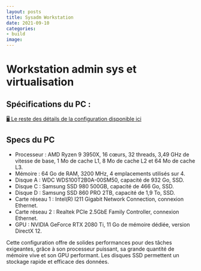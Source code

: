 ```yaml
---
layout: posts
title: Sysadm Workstation
date: 2021-09-10
categories:
- build
image: 
---
```


# Workstation admin sys et virtualisation

## Spécifications du PC :

[🖥️ Le reste des détails de la configuration disponible ici](https://fr.pcpartpicker.com/b/fcMv6h)

## Specs du PC

- Processeur : AMD Ryzen 9 3950X, 16 cœurs, 32 threads, 3,49 GHz de vitesse de base, 1 Mo de cache L1, 8 Mo de cache L2 et 64 Mo de cache L3.
- Mémoire : 64 Go de RAM, 3200 MHz, 4 emplacements utilisés sur 4.
- Disque A : WDC WDS100T2B0A-00SM50, capacité de 932 Go, SSD.
- Disque C : Samsung SSD 980 500GB, capacité de 466 Go, SSD.
- Disque D : Samsung SSD 860 PRO 2TB, capacité de 1,9 To, SSD.
- Carte réseau 1 : Intel(R) I211 Gigabit Network Connection, connexion Ethernet.
- Carte réseau 2 : Realtek PCIe 2.5GbE Family Controller, connexion Ethernet.
- GPU : NVIDIA GeForce RTX 2080 Ti, 11 Go de mémoire dédiée, version DirectX 12.

Cette configuration offre de solides performances pour des tâches exigeantes, grâce à son processeur puissant, sa grande quantité de mémoire vive et son GPU performant. Les disques SSD permettent un stockage rapide et efficace des données.